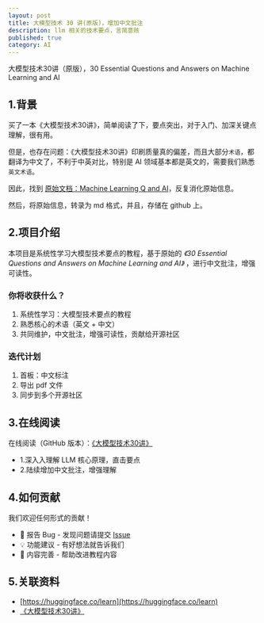 ```yaml
---
layout: post
title: 大模型技术 30 讲(原版)，增加中文批注
description: llm 相关的技术要点，言简意赅
published: true
category: AI
---
```


大模型技术30讲（原版），30 Essential Questions and Answers on Machine Learning and AI

## 1.背景

买了一本《大模型技术30讲》，简单阅读了下，要点突出，对于入门、加深关键点理解，很有用。

但是，也存在问题：《大模型技术30讲》印刷质量真的偏差，而且大部分`术语`，都翻译为中文了，不利于中英对比，特别是 AI 领域基本都是英文的，需要我们熟悉`英文术语`。


因此，找到 [原始文档：Machine Learning Q and AI](https://sebastianraschka.com/books/ml-q-and-ai/)，反复消化原始信息。

然后，将原始信息，转录为 md 格式，并且，存储在 github 上。


## 2.项目介绍

本项目是系统性学习大模型技术要点的教程，基于原始的 *《30 Essential Questions and Answers on Machine Learning and AI》* ，进行中文批注，增强可读性。


### 你将收获什么？

1. 系统性学习：大模型技术要点的教程
2. 熟悉核心的术语（英文 + 中文）
3. 共同维护，中文批注，增强可读性，贡献给开源社区

### 迭代计划

1. 首板：中文标注
2. 导出 pdf 文件
3. 同步到多个开源社区



## 3.在线阅读



在线阅读（GitHub 版本）：[《大模型技术30讲》](https://ningg.top/Machine-Learning-Q-and-AI/) 

* 1.深入入理解 LLM 核心原理，直击要点
* 2.陆续增加中文批注，增强理解


## 4.如何贡献   

我们欢迎任何形式的贡献！

- 🐛 报告 Bug - 发现问题请提交 [Issue](https://github.com/ningg/Machine-Learning-Q-and-AI/issues)
- 💡 功能建议 - 有好想法就告诉我们
- 📝 内容完善 - 帮助改进教程内容

> [Note]: 后续资料会附上贡献者名单.






## 5.关联资料

* [https://huggingface.co/learn](https://huggingface.co/learn)
* [《大模型技术30讲》](https://ningg.top/Machine-Learning-Q-and-AI/)


































[NingG]:    http://ningg.github.io  "NingG"











